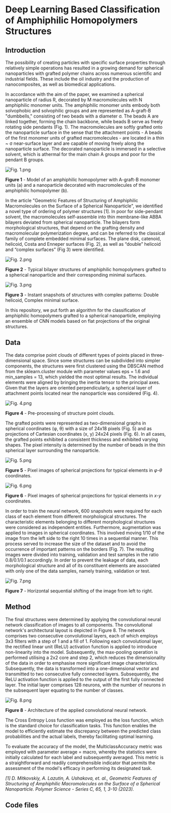 # Deep Learning Based Classification of Amphiphilic Homopolymers Structures
## Introduction

The possibility of creating particles with specific surface properties through relatively simple operations has resulted in a growing demand for spherical nanoparticles with grafted polymer chains across numerous scientific and industrial fields. These include the oil industry and the production of nanocomposites, as well as biomedical applications.

In accordance with the aim of the paper, we examined a spherical nanoparticle of radius R, decorated by M macromolecules with N amphiphilic monomer units. The amphiphilic monomer units embody both solvophobic and solvophilic groups and are represented as A-graft-B "dumbbells," consisting of two beads with a diameter σ. The beads A are linked together, forming the chain backbone, while beads B serve as freely rotating side pendants (Fig. 1). The macromolecules are softly grafted onto the nanoparticle surface in the sense that the attachment points - A beads of the first monomer units of grafted macromolecules - are located in a thin ~ σ near-surface layer and are capable of moving freely along the nanoparticle surface. The decorated nanoparticle is immersed in a selective solvent, which is athermal for the main chain A groups and poor for the pendant B groups.

![Fig. 1.png](https://github.com/dmitkovskiy/Classification-of-Amphiphilic-Homopolymers-Structures/raw/main/images/Fig.%201.png)

**Figure 1** - Model of an amphiphilic homopolymer with A-graft-B monomer units (a) and a nanoparticle decorated with macromolecules of the amphiphilic homopolymer (b). 

In the article "Geometric Features of Structuring of Amphiphilic Macromolecules on the Surface of a Spherical Nanoparticle", we identified a novel type of ordering of polymer structures [1]. In poor for side-pendant solvent, the macromolecules self-assemble into thin membrane-like ABBA bilayers deviated from spherical nanoparticle. The bilayers form morphological structures, that depend on the grafting density and macromolecular polymerization degree, and can be referred to the classical family of complete embedded minimal surfaces. The plane disk, catenoid, helicoid, Costa and Enneper surfaces (Fig. 2), as well as “double” helicoid and “complex surfaces” (Fig 3) were identified.

![Fig. 2.png](https://github.com/dmitkovskiy/Classification-of-Amphiphilic-Homopolymers-Structures/raw/main/images/Fig.%202.png)

**Figure 2** - Typical bilayer structures of amphiphilic homopolymers grafted to a spherical nanoparticle and their corresponding minimal surfaces.

![Fig. 3.png](https://github.com/dmitkovskiy/Classification-of-Amphiphilic-Homopolymers-Structures/raw/main/images/Fig.%203.png)

**Figure 3** - Instant snapshots of structures with complex patterns: Double helicoid, Complex minimal surface.

In this repository, we put forth an algorithm for the classification of amphiphilic homopolymers grafted to a spherical nanoparticle, employing an ensemble of CNN models based on flat projections of the original structures.

## Data

The data comprise point clouds of different types of points placed in three-dimensional space. Since some structures can be subdivided into simpler components, the structures were first clustered using the DBSCAN method from the sklearn.cluster module with parameter values eps = 1.6 and min_samples = 13, which yielded the most optimal results. The individual elements were aligned by bringing the inertia tensor to the principal axes. Given that the layers are oriented perpendicularly, a spherical layer of attachment points located near the nanoparticle was considered (Fig. 4).

![Fig. 4.png](https://github.com/dmitkovskiy/Classification-of-Amphiphilic-Homopolymers-Structures/raw/main/images/Fig.%204.png)

**Figure 4** - Pre-processing of structure point clouds.

The grafted points were represented as two-dimensional graphs in spherical coordinates (φ, θ) with a size of 24x18 pixels (Fig. 5) and as projections of Cartesian coordinates (x, y) 24x24 pixels (Fig. 6). In all cases, the grafted points exhibited a consistent thickness and exhibited varying shapes. The pixel intensity is determined by the number of beads in the thin spherical layer surrounding the nanoparticle.

![Fig. 5.png](https://github.com/dmitkovskiy/Classification-of-Amphiphilic-Homopolymers-Structures/raw/main/images/Fig.%205.png)

**Figure 5** - Pixel images of spherical projections for typical elements in *φ-θ* coordinates.

![Fig. 6.png](https://github.com/dmitkovskiy/Classification-of-Amphiphilic-Homopolymers-Structures/raw/main/images/Fig.%206.png)

**Figure 6** - Pixel images of spherical projections for typical elements in *x-y* coordinates.

In order to train the neural network, 600 snapshots were required for each class of each element from different morphological structures. The characteristic elements belonging to different morphological structures were considered as independent entities. Furthermore, augmentation was applied to images in spherical coordinates. This involved moving 1/10 of the image from the left side to the right 10 times in a sequential manner. This process served to increase the size of the dataset and to avoid the occurrence of important patterns on the borders (Fig. 7). The resulting images were divided into training, validation and test samples in the ratio 0.8/0.1/0.1 accordingly. In order to prevent the leakage of data, each morphological structure and all of its constituent elements are associated with only one of the data samples, namely training, validation or test.

![Fig. 7.png](https://github.com/dmitkovskiy/Classification-of-Amphiphilic-Homopolymers-Structures/raw/main/images/Fig.%207.png)

**Figure 7** - Horizontal sequential shifting of the image from left to right.

## Method

The final structures were determined by applying the convolutional neural network classification of images to all components. The convolutional network's architectural layout is depicted in Figure 8. The network comprises two consecutive convolutional layers, each of which employs 3x3 filters with a step of 1 and a fill of 1. Following each convolutional layer, the rectified linear unit (ReLU) activation function is applied to introduce non-linearity into the model. Subsequently, the max-pooling operation is performed utilising a 2x2 core and step 2, which reduces the dimensionality of the data in order to emphasise more significant image characteristics. Subsequently, the data is transformed into a one-dimensional vector and transmitted to two consecutive fully connected layers. Subsequently, the ReLU activation function is applied to the output of the first fully connected layer. The initial layer comprises 128 neurons, with the number of neurons in the subsequent layer equating to the number of classes.

![Fig. 8.png](https://github.com/dmitkovskiy/Classification-of-Amphiphilic-Homopolymers-Structures/raw/main/images/Fig.%208.png)

**Figure 8** - Architecture of the applied convolutional neural network.

The Cross Entropy Loss function was employed as the loss function, which is the standard choice for classification tasks. This function enables the model to efficiently estimate the discrepancy between the predicted class probabilities and the actual labels, thereby facilitating optimal learning.

To evaluate the accuracy of the model, the MulticlassAccuracy metric was employed with parameter average = macro, whereby the statistics were initially calculated for each label and subsequently averaged. This metric is a straightforward and readily comprehensible indicator that permits the assessment of the model's efficacy in performing its designated task.

*[1] D. Mitkovskiy, A. Lazutin, A. Ushakova, et. al., Geometric Features of Structuring of Amphiphilic Macromolecules on the Surface of a Spherical Nanoparticle. Polymer Science - Series C, 65, 1, 3-10 (2023).*

## Code files
